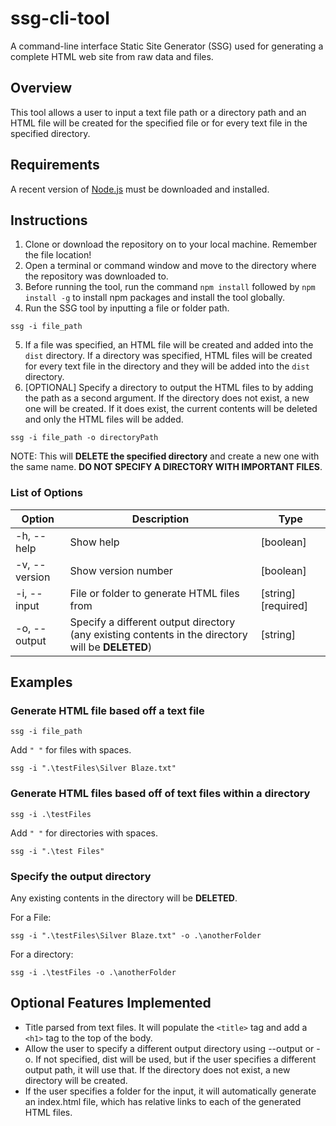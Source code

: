 # ssg-cli-tool
 A command-line interface Static Site Generator (SSG) used for generating a complete HTML web site from raw data and files.
 
 ## Overview
 This tool allows a user to input a text file path or a directory path and an HTML file will be created for the specified file or for every text file in the specified directory.
 ## Requirements
 A recent version of [Node.js](https://nodejs.org/en/) must be downloaded and installed.
 
 ## Instructions
 1.  Clone or download the repository on to your local machine.  Remember the file location!
 2.  Open a terminal or command window and move to the directory where the repository was downloaded to.
 3.  Before running the tool, run the command ```npm install``` followed by ```npm install -g``` to install npm packages and install the tool globally.
 4.  Run the SSG tool by inputting a file or folder path.  
 ```
 ssg -i file_path
 ```
 5. If a file was specified, an HTML file will be created and added into the ```dist``` directory.  If a directory was specified, HTML files will be created for every text file in the directory and they will be added into the ```dist``` directory.
 6. [OPTIONAL] Specify a directory to output the HTML files to by adding the path as a second argument.  If the directory does not exist, a new one will be created.  If it does exist, the current contents will be deleted and only the HTML files will be added.
 ```
 ssg -i file_path -o directoryPath
 ```
 NOTE: This will <b>DELETE the specified directory</b> and create a new one with the same name.  <b>DO NOT SPECIFY A DIRECTORY WITH IMPORTANT FILES</b>.
 ### List of Options
 |Option| Description| Type|
 |------|------------|-----|
 |-h, --help| Show help | [boolean]|
 |-v, --version| Show version number | [boolean] |
 |-i, --input| File or folder to generate HTML files from| [string] [required]|
 |-o, --output| Specify a different output directory (any existing contents in the directory will be <b>DELETED</b>)| [string]|
 
 ## Examples
 ### Generate HTML file based off a text file
 ```
 ssg -i file_path
 ```
 Add ```" "``` for files with spaces.
 ```
 ssg -i ".\testFiles\Silver Blaze.txt"
 ```
 ### Generate HTML files based off of text files within a directory
 ```
 ssg -i .\testFiles
 ```
  Add ```" "``` for directories with spaces.
 ```
 ssg -i ".\test Files"
 ```
 ### Specify the output directory
 Any existing contents in the directory will be <b>DELETED</b>.
   
 For a File:
 ```
 ssg -i ".\testFiles\Silver Blaze.txt" -o .\anotherFolder
 ```
 For a directory:
 ```
 ssg -i .\testFiles -o .\anotherFolder
 ```
## Optional Features Implemented
- Title parsed from text files. It will populate the ```<title>``` tag and add a ```<h1>``` tag to the top of the body.
- Allow the user to specify a different output directory using --output or -o. If not specified, dist will be used, but if the user specifies a different output path, it will use that.  If the directory does not exist, a new directory will be created.
- If the user specifies a folder for the input, it will automatically generate an index.html file, which has relative links to each of the generated HTML files.
